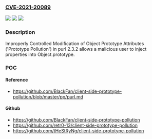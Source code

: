 ### [CVE-2021-20089](https://cve.mitre.org/cgi-bin/cvename.cgi?name=CVE-2021-20089)
![](https://img.shields.io/static/v1?label=Product&message=purl&color=blue)
![](https://img.shields.io/static/v1?label=Version&message=n%2Fa&color=blue)
![](https://img.shields.io/static/v1?label=Vulnerability&message=Prototype%20Pollution&color=brighgreen)

### Description

Improperly Controlled Modification of Object Prototype Attributes ('Prototype Pollution') in purl 2.3.2 allows a malicious user to inject properties into Object.prototype.

### POC

#### Reference
- https://github.com/BlackFan/client-side-prototype-pollution/blob/master/pp/purl.md

#### Github
- https://github.com/BlackFan/client-side-prototype-pollution
- https://github.com/retr0-13/client-side-prototype-pollution
- https://github.com/tHeStRyNg/client-side-prototype-pollution

